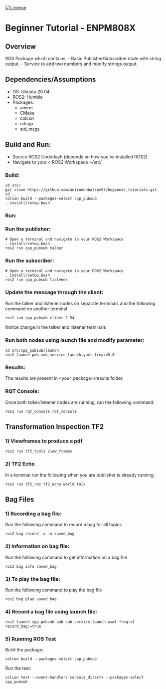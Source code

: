 [![License](https://img.shields.io/badge/License-Apache%202.0-blue.svg)](https://opensource.org/licenses/Apache-2.0)

# Beginner Tutorial - ENPM808X

## Overview
ROS Package which contains: 
    - Basic Publisher/Subscriber node with string output.
    - Service to add two numbers and modify strings output.

## Dependencies/Assumptions

- OS: Ubuntu 20.04
- ROS2: Humble
- Packages:
    - ament
    - CMake
    - colcon
    - rclcpp
    - std_msgs

## Build and Run:
- Source ROS2 Underlayh (depends on how you've installed ROS2)
- Navigate to your < ROS2 Workspace >/src/

### Build:
```
cd src/
git clone https://github.com/aniruddhbalram97/beginner_tutorials.git
cd ..
colcon build --packages-select cpp_pubsub
. install/setup.bash
```

### Run:

### Run the publisher:

```
# Open a terminal and navigate to your ROS2 Workspace
. install/setup.bash
ros2 run cpp_pubsub talker
```

### Run the subscriber:

```
# Open a terminal and navigate to your ROS2 Workspace
. install/setup.bash
ros2 run cpp_pubsub listener
```

### Update the message through the client:

Run the talker and listener nodes on separate terminals and the following command on another terminal
```
ros2 run cpp_pubsub client 2 54
```
Notice change in the talker and listener terminals

### Run both nodes using launch file and modify parameter:
```
cd src/cpp_pubsub/launch
ros2 launch pub_sub_service_launch.yaml freq:=5.0
```
### Results:
The results are present in <your_package>/results folder.

### RQT Console:
Once both talker/listener nodes are running, run the following command:
```
ros2 run rqt_console rqt_console
```

## Transformation Inspection TF2

### 1) Viewframes to produce a pdf
```
ros2 run tf2_tools view_frames
```
### 2) TF2 Echo
In a terminal run the following when you are publisher is already running:
```
ros2 run tf2_ros tf2_echo world talk
```

## Bag Files

### 1) Recording a bag file:

Run the following command to record a bag for all topics
```
ros2 bag record -a -o saved_bag
```

### 2) Information on bag file:

Run the following command to get information on a bag file
```
ros2 bag info saved_bag
```

### 3) To play the bag file:

Run the following command to play the bag file
```
ros2 bag play saved_bag
```

### 4) Record a bag file using launch file:

```
ros2 launch cpp_pubsub pub_sub_service.launch.yaml freq:=1 record_bag:=true
```

### 5) Running ROS Test

Build the package:
```
colcon build --packages-select cpp_pubsub
```

Run the test:

```
colcon test --event-handlers console_direct+ --packages-select cpp_pubsub
```
